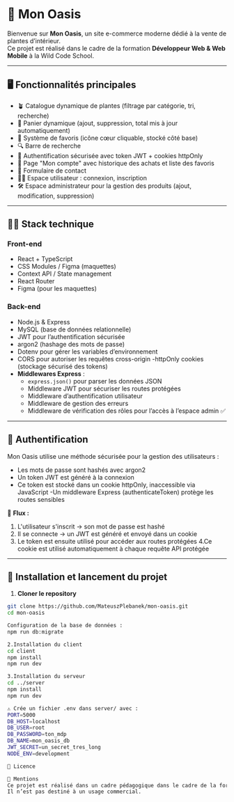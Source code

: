 # 🌿 Mon Oasis

Bienvenue sur **Mon Oasis**, un site e-commerce moderne dédié à la vente de plantes d’intérieur.  
Ce projet est réalisé dans le cadre de la formation **Développeur Web & Web Mobile** à la Wild Code School.

---

## 🖥️ Fonctionnalités principales

- 🪴 Catalogue dynamique de plantes (filtrage par catégorie, tri, recherche)
- 🛒 Panier dynamique (ajout, suppression, total mis à jour automatiquement)
- 💚 Système de favoris (icône cœur cliquable, stocké côté base)
- 🔍 Barre de recherche
- 🔐 Authentification sécurisée avec token JWT + cookies httpOnly
- 📄 Page "Mon compte" avec historique des achats et liste des favoris
- 🧾 Formulaire de contact
- 🧑‍💼 Espace utilisateur : connexion, inscription
- 🛠️ Espace administrateur pour la gestion des produits (ajout, modification, suppression)

---

## 🧑‍💻 Stack technique

### Front-end

- React + TypeScript
- CSS Modules / Figma (maquettes)
- Context API / State management
- React Router
- Figma (pour les maquettes)

### Back-end

- Node.js & Express  
- MySQL (base de données relationnelle)  
- JWT pour l’authentification sécurisée  
- argon2 (hashage des mots de passe)
- Dotenv pour gérer les variables d’environnement  
- CORS pour autoriser les requêtes cross-origin
-httpOnly cookies (stockage sécurisé des tokens)  
- **Middlewares Express** :
  - `express.json()` pour parser les données JSON  
  - Middleware JWT pour sécuriser les routes protégées  
  - Middleware d’authentification utilisateur  
  - Middleware de gestion des erreurs
  - Middleware de vérification des rôles pour l’accès à l’espace admin ✅

---

## 🔐 Authentification

Mon Oasis utilise une méthode sécurisée pour la gestion des utilisateurs :

- Les mots de passe sont hashés avec argon2
- Un token JWT est généré à la connexion
- Ce token est stocké dans un cookie httpOnly, inaccessible via JavaScript
-Un middleware Express (authenticateToken) protège les routes sensibles

🔐 **Flux :**
1. L'utilisateur s'inscrit → son mot de passe est hashé
2. Il se connecte → un JWT est généré et envoyé dans un cookie
3. Le token est ensuite utilisé pour accéder aux routes protégées
4.Ce cookie est utilisé automatiquement à chaque requête API protégée

---

## 🔧 Installation et lancement du projet

1. **Cloner le repository**
```bash
git clone https://github.com/MateuszPlebanek/mon-oasis.git
cd mon-oasis

Configuration de la base de données :
npm run db:migrate

2.Installation du client
cd client
npm install
npm run dev

3.Installation du serveur
cd ../server
npm install
npm run dev

⚠️ Crée un fichier .env dans server/ avec :
PORT=5000
DB_HOST=localhost
DB_USER=root
DB_PASSWORD=ton_mdp
DB_NAME=mon_oasis_db
JWT_SECRET=un_secret_tres_long
NODE_ENV=development

📄 Licence

📌 Mentions
Ce projet est réalisé dans un cadre pédagogique dans le cadre de la formation Développeur Web & Web Mobile à la Wild Code School.
Il n’est pas destiné à un usage commercial.

